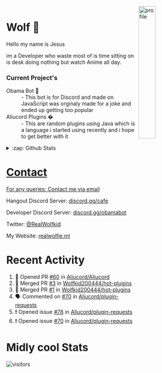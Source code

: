 
<img align="right" alt="profile" width=30% src="https://avatars1.githubusercontent.com/u/32025746?s=460&u=b71f51a6d786a0817807f3e953f36734ac4493c7&v=4">

<h1>Wolf 🐺</h1>

<p>Hello my name is Jesus 

im a Developer who waste most of is time sitting
on is desk doing nothing but watch Anime all day.

</p>


<h3>Current Project's</h3>
<dl>
  <dt>Obama Bot 🤖</dt>
  <dd>- This bot is for Discord and made on JavaScript was orginaly made for a joke and ended up getting too popular</dd>

  <dt>Aliucord Plugins �</dt>
  <dd>- This are random plugins using Java which is a language i started using recently and i hope to get better with it</dd>
</dl>

<!--<a href="https://youtube.com/c/Wolfkid">

<img src="https://img.shields.io/badge/Wolfkid%20-%23FF0000.svg?&style=for-the-badge&logo=YouTube&logoColor=white"/>
-->




<details>  
<summary>:zap: Github Stats</summary>
<a href="https://youtube.com/c/Wolfkid">
<img align="left" alt="Wolf's Github Stats" src="https://github-readme-stats.vercel.app/api?username=Wolfkid200444&show_icons=true&theme=tokyonight" />
<img align="bottom" alt="Wolf's Github Stats" src="https://github-readme-stats.vercel.app/api/top-langs/?username=Wolfkid200444&show_icons=true&theme=tokyonight"/>
  </details>

<h1>Contact</h1>
      <p>For any queries: <a href="mailto:helpwolf@gmail.com?Subject=My%20Query">Contact me via email</a></p>
      <p>Hangout Discord Server: <a href="https://discord.gg/Kf2WCQf">discord.gg/cafe</a></p>
      <p>Developer Discord Server: <a href="https://discord.gg/ZU8zFx8">discord.gg/obamabot</a></p>
      <p>Twitter: <a href="https://twitter.com/RealWolfkid">@RealWolfkid</a></p>
      <p>My Website: <a href="https://realwolfie.ml">realwolfie.ml</a></p>


  <h1> Recent Activity </h1>

<!--START_SECTION:activity-->
1. 💪 Opened PR [#60](https://github.com/Aliucord/Aliucord/pull/60) in [Aliucord/Aliucord](https://github.com/Aliucord/Aliucord)
2. 🎉 Merged PR [#3](https://github.com/Wolfkid200444/hot-plugins/pull/3) in [Wolfkid200444/hot-plugins](https://github.com/Wolfkid200444/hot-plugins)
3. 🎉 Merged PR [#1](https://github.com/Wolfkid200444/hot-plugins/pull/1) in [Wolfkid200444/hot-plugins](https://github.com/Wolfkid200444/hot-plugins)
4. 🗣 Commented on [#70](https://github.com/Aliucord/plugin-requests/issues/70) in [Aliucord/plugin-requests](https://github.com/Aliucord/plugin-requests)
5. ❗️ Opened issue [#78](https://github.com/Aliucord/plugin-requests/issues/78) in [Aliucord/plugin-requests](https://github.com/Aliucord/plugin-requests)
6. ❗️ Opened issue [#70](https://github.com/Aliucord/plugin-requests/issues/70) in [Aliucord/plugin-requests](https://github.com/Aliucord/plugin-requests)
<!--END_SECTION:activity-->


  <h1> Midly cool Stats </h1>

  ![visitors](https://visitor-badge.laobi.icu/badge?page_id=Wolfkid200444.Wolfkid200444)
